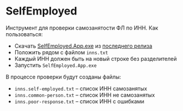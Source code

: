 # SelfEmployed

Инструмент для проверки самозанятости ФЛ по ИНН. Как пользоваться:
- Скачать [SelfEmployed.App.exe](https://github.com/a-zhelonkin/SelfEmployed/releases/latest/download/SelfEmployed.App.exe) из [последнего релиза](https://github.com/a-zhelonkin/SelfEmployed/releases/latest)
- Положить рядом с файлом `inns.txt`
- Каждый ИНН должен быть на новый строке без разделителей
- Запустить `SelfEmployed.App.exe`

В процессе проверки будут созданы файлы:
- `inns.self-employed.txt` – список ИНН самозанятых
- `inns.common-person.txt` – список ИНН не самозанятых
- `inns.poor-response.txt` – список ИНН с ошибками
